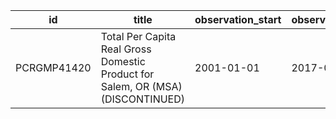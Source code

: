 | id          | title                                                                           | observation_start   | observation_end   |
|-------------|---------------------------------------------------------------------------------|---------------------|-------------------|
| PCRGMP41420 | Total Per Capita Real Gross Domestic Product for Salem, OR (MSA) (DISCONTINUED) | 2001-01-01          | 2017-01-01        |